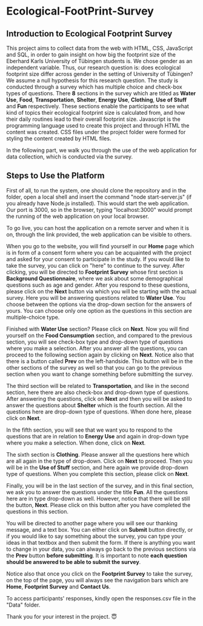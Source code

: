 # Ecological-FootPrint-Survey
## Introduction to Ecological Footprint Survey
This project aims to collect data from the web with HTML, CSS, JavaScript and SQL, in order to gain insight on how big the footprint size of the Eberhard Karls University of Tübingen students is. We chose gender as an independent variable. Thus, our research question is: does ecological footprint size differ across gender in the setting of University of Tübingen? We assume a null hypothesis for this research question. The study is conducted through a survey which has multiple choice and check-box types of questions. There **8** sections in the survey which are titled as **Water Use**, **Food**, **Transportation**, **Shelter**, **Energy Use**, **Clothing**, **Use of Stuff** and **Fun** respectively. These sections enable the participants to see what kind of topics their ecological footprint size is calculated from, and how their daily routines lead to their overall footprint size. Javascript is the programming language used to create this project and through HTML the content was created. CSS files under the project folder were formed for styling the content created by HTML files.

In the following part, we walk you through the use of the web application for data collection, which is conducted via the survey.
## Steps to Use the Platform
First of all, to run the system, one should clone the repository and in the folder, open a local shell and insert the command "node start-server.js" (if you already have Node.js installed). This would start the web application. Our port is 3000, so in the browser, typing "localhost:3000" would prompt the running of the web application on your local browser. 

To go live, you can host the application on a remote server and when it is on, through the link provided, the web application can be visible to others. 

When you go to the website, you will find yourself in our **Home** page which is in form of a consent form where you can be acquainted with the project and asked for your consent to participate in the study. If you would like to take the survey, you can click on "here" to continue to the survey.
After clicking, you will be directed to **Footprint Survey** whose first section is **Background Questionnaire**, where we ask about some demographical questions such as age and gender. After you respond to these questions, please click on the **Next** button via which you will be starting with the actual survey. Here you will be answering questions related to **Water Use**. You choose between the options via the drop-down section for the answers of yours. You can choose only one option as the questions in this section are multiple-choice type.

Finished with **Water Use** section? Please click on **Next**. Now you will find yourself on the **Food Consumption** section, and compared to the previous section, you will see check-box type and drop-down type of questions where you make a selection. After you answer all the questions, you can proceed to the following section again by clicking on **Next**. Notice also that there is a button called **Prev** on the left-handside. This button will be in the other sections of the survey as well so that you can go to the previous section when you want to change something before submitting the survey.

The third section will be related to **Transportation**, and like in the second section, here there are also check-box and drop-down type of questions. After answering the questions, click on **Next** and then you will be asked to answer the questions about **Shelter** which is the fourth section. All the questions here are drop-down  type of questions. When done here, please click on **Next**.

In the fifth section, you will see that we want you to respond to the questions that are in relation to **Energy Use** and again in drop-down type where you make a selection. When done, click on **Next**.

The sixth section is **Clothing**. Please answer all the questions here which are all again in the type of drop-down. Click on **Next** to proceed. Then you will be in the **Use of Stuff** section, and here again we provide drop-down type of questions. When you complete this section, please click on **Next**.

Finally, you will be in the last section of the survey, and in this final section, we ask you to answer the questions under the title **Fun**. All the questions here are in type drop-down as well. However, notice that there will be still the button, **Next**. Please click on this button after you have completed the questions in this section.

You will be directed to another page where you will see our thanking message, and a text box. You can either click on **Submit** button directly, or if you would like to say something about the survey, you can type your ideas in that textbox and then submit the form. If there is anything you want to change in your data, you can always go back to the previous sections via the **Prev** button **before submitting**. It is important to note **each question should be answered to be able to submit the survey**.

Notice also that once you click on the **Footprint Survey** to take the survey, on the top of the page, you will always see the navigation bars which are **Home**, **Footprint Survey** and **Contact Us**.

To access participants' responses, kindly open the responses.csv file in the "Data" folder.

Thank you for your interest in the project. :innocent:



```bash

```
